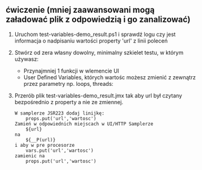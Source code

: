## ćwiczenie (mniej zaawansowani mogą załadować plik z odpowiedzią i go zanalizować)

1. Uruchom test-variables-demo_result.ps1 i sprawdź logu czy jest informacja o nadpisaniu wartości property 'url' z linii poleceń
2. Stwórz od zera własny dowolny, minimalny szkielet testu, w którym używasz:

    - Przynajmniej 1 funkcji w wlemencie UI
    - User Defined Variables, których wartośc możesz zmienić z zewnątrz przez parametry np. loops, threads:
 
 3. Przerób plik test-variables-demo_result.jmx tak aby url był czytany bezpośrednio z property a nie ze zmiennej.
        
        W samplerze JSR223 dodaj linijkę:
            props.put('url','wartosc')
        Zamień w odpowiednich miejscach w UI/HTTP Samplerze 
            ${url}
        na
            ${__P(url)}            
        i aby w pre procesorze 
            vars.put('url','wartosc')
        zamienic na
            props.put('url','wartosc')
   
        
     
    
      